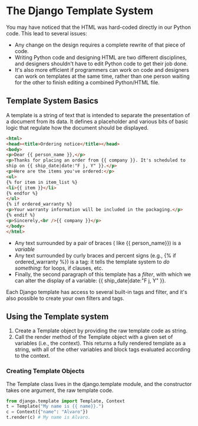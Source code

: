 # The Django Template System
You may have noticed that the HTML was hard-coded directly in our Python code. This lead to several issues:
- Any change on the design requires a complete rewrite of that piece of code.
- Writing Python code and designing HTML are two different disciplines, and designers shouldn't have to edit Python code to get their job done.
- It's also more efficient if programmers can work on code and designers can work on templates at the same time, rather than one person waiting for the other to finish editing a combined Python/HTML file.

## Template System Basics
A template is a string of text that is intended to separate the presentation of a document from its data. It defines a placeholder and various bits of basic logic that regulate how the document should be displayed.

```html
<html>
<head><title>Ordering notice</title></head>
<body>
<p>Dear {{ person_name }},</p>
<p>Thanks for placing an order from {{ company }}. It's scheduled to
ship on {{ ship_date|date:"F j, Y" }}.</p>
<p>Here are the items you've ordered:</p>
<ul>
{% for item in item_list %}
<li>{{ item }}</li>
{% endfor %}
</ul>
{% if ordered_warranty %}
<p>Your warranty information will be included in the packaging.</p>
{% endif %}
<p>Sincerely,<br />{{ company }}</p>
</body>
</html>
```

+ Any text surrounded by a pair of braces ( like {{ person_name}}) is a *variable*
+ Any text surrounded by curly braces and percent signs (e.g., {% if ordered_warranty %}) is a tag: it tells the template system to _do something_: for loops, if clauses, etc.
+ Finally, the second paragraph of this template has a _filter_, with which we can alter the display of a variable: {{ ship_date|date:"F j, Y" }}.

Each Django template has access to several built-in tags and filter, and it's also possible to create your own filters and tags.

## Using the Template system
1. Create a Template object by providing the raw template code as string.
2. Call the render method of the Template object with a given set of variables (i.e., the context). This returns a fully rendered template as a string, with all of the other variables and block tags evaluated according to the context.

### Creating Template Objects
The Template class lives in the django.template module, and the constructor takes one argument, the raw template code.

```python
from django.template import Template, Context
t = Template("My name is {{ name}}.")
c = Context({"name": "Alvaro"})
t.render(c) # My name is Alvaro.
```
